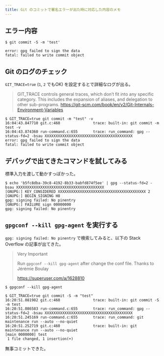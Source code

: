 ```yaml
---
title: Git のコミットで署名エラーが出た時に対応した内容のメモ
---
```


## エラー内容

```shell
$ git commit -S -m 'test'

error: gpg failed to sign the data
fatal: failed to write commit object
```

## Git のログのチェック

`GIT_TRACE=true` (`1`, `2` でもOK) を設定するとで詳細なログが出る。

> GIT_TRACE controls general traces, which don’t fit into any specific category. This includes the expansion of aliases, and delegation to other sub-programs.
> https://git-scm.com/book/en/v2/Git-Internals-Environment-Variables

```shell
$ GIT_TRACE=true git commit -m "test" -v
16:04:43.847710 git.c:460               trace: built-in: git commit -m test -v
16:04:43.874360 run-command.c:655       trace: run_command: gpg --status-fd=2 -bsau XXXXXXXXXXXXXXXXXXXXXXXXXXXXXXXXXXXXXXXX
error: gpg failed to sign the data
fatal: failed to write commit object
```

## デバッグで出てきたコマンドを試してみる

標準入力を渡して動かすっぽかった。

```shell
$ echo 'b5fc8dba-39c8-4192-8b33-babfd874f5ee' | gpg --status-fd=2 -bsau XXXXXXXXXXXXXXXXXXXXXXXXXXXXXXXXXXXXXXXX
[GNUPG:] KEY_CONSIDERED XXXXXXXXXXXXXXXXXXXXXXXXXXXXXXXXXXXXXXXX 2
[GNUPG:] BEGIN_SIGNING H8
gpg: signing failed: No pinentry
[GNUPG:] FAILURE sign 00000000
gpg: signing failed: No pinentry
```

## `gpgconf --kill gpg-agent` を実行する

`gpg: signing failed: No pinentry` で検索してみると、以下の Stack Overflow の記事が出てきた。

> Very Important
> 
> Run `gpgconf --kill gpg-agent` after change the conf file. Thanks to Jérémie Boulay
> 
> https://superuser.com/a/1628810

```shell
$ gpgconf --kill gpg-agent

$ GIT_TRACE=true git commit -S -m "test"
16:20:51.081982 git.c:460               trace: built-in: git commit -S -m test
16:20:51.086583 run-command.c:655       trace: run_command: gpg --status-fd=2 -bsau XXXXXXXXXXXXXXXXXXXXXXXXXXXXXXXXXXXXXXXX
16:20:51.245169 run-command.c:655       trace: run_command: git maintenance run --auto --no-quiet
16:20:51.252719 git.c:460               trace: built-in: git maintenance run --auto --no-quiet
[main 0000000] test
 1 file changed, 1 insertion(+)
```

無事コミットできた。

